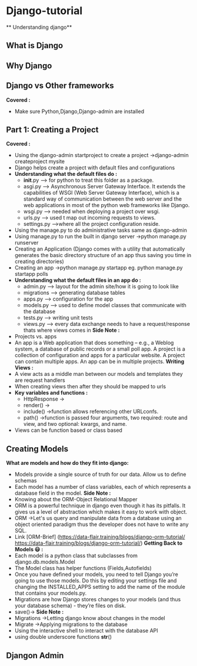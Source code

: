 # Django-tutorial
** Understanding django**

## What is Django

## Why Django

## Django vs Other frameworks

**Covered :**
 * Make sure Python,Django,Django-admin are installed

## Part 1: Creating a Project
**Covered :**
 * Using the django-admin startproject to create a project ->django-admin createproject mysite
 * Django helps create a project with default files and configurations
 * **Understanding what the default files do :**
	* __init__.py --> for python to treat this folder as a package.
	* asgi.py --> Asynchronous Server Gateway Interface. It extends the capabilities of WSGI (Web Server Gateway Interface), which is a standard way of communication between the web server and the web applications in most of the python web frameworks like Django.
	* wsgi.py --> needed when deploying a project over wsgi.
	* urls.py --> used t map out incoming requests to views.
	* settings.py -->where all the project configuration reside.
 * Using the manage.py to do administrative tasks same as django-admin
 * Using manage.py to run the built in django server ->python manage.py runserver
 * Creating an Application (Django comes with a utility that automatically generates the basic directory structure of an app thus saving you time in creating directories)
 * Creating an app ->python manage.py startapp <app-name> eg. python manage.py startapp polls 
 * **Understanding what the default files in an app do :**
	* admin.py --> layout for the admin site/how it is going to look like
	* migrations --> generating database tables
	* apps.py --> configuration for the app
	* models.py --> used to define model classes that communicate with the database
	* tests.py --> writing unit tests
	* views.py --> every data exchange needs to have a request/response thats where views comes in
**Side Note :**
 * Projects vs. apps
 * An app is a Web application that does something – e.g., a Weblog system, a database of public records or a small poll app. A project is a collection of configuration and apps for a particular website. A project can contain multiple apps. An app can be in multiple projects. 
**Writing Views :**
 * A view acts as a middle man between our models and templates they are request handlers
 * When creating views then after they should be mapped to urls
 * **Key variables and functions :**
    * HttpResponse ->
	* render() ->
	* include() ->function allows referencing other URLconfs. 
	* path() ->function is passed four arguments, two required: route and view, and two optional: kwargs, and name. 
 * Views can be function based or class based
 
## Creating Models
**What are models and how do they fit into django:**
 * Models provide a single source of truth for our data. Allow us to define schemas  
 * Each model has a number of class variables, each of which represents a database field in the model.
**Side Note :**
 * Knowing about the ORM-Object Relational Mapper
 * ORM is a powerful technique in django even though it has its pitfalls. It gives us a level of abstraction which makes it easy to work with object.
 * ORM ->Let's us query and manipulate data from a database using an object oriented paradigm thus the developer does not have to write any SQL.
 * Link [ORM-Brief] (https://data-flair.training/blogs/django-orm-tutorial/ https://data-flair.training/blogs/django-orm-tutorial/)
**Getting Back to Models 😃 :**
 * Each model is a python class that subclasses from django.db.models.Model 
 * The Model class has helper functions (Fields,Autofields)
 * Once you have defined your models, you need to tell Django you’re going to use those models. Do this by editing your settings file and changing the INSTALLED_APPS setting to add the name of the module that contains your models.py.
 * Migrations are how Django stores changes to your models (and thus your database schema) - they’re files on disk. 
 * save()->
**Side Note :**
 * Migrations ->Letting django know about changes in the model
 * Migrate  ->Applying migrations to the database
 * Using the interactive shell to interact with the database API
 * using double underscore functions __str__()
 
 
## Djangon Admin 
